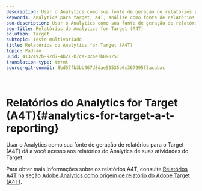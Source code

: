 ```yaml
---
description: Usar o Analytics como sua fonte de geração de relatórios para o Target (A4T) dá a você acesso aos relatórios do Analytics de suas atividades do Target.
keywords: analytics para target; a4T; análise como fonte de relatórios
seo-description: Usar o Analytics como sua fonte de geração de relatórios para o Target (A4T) dá a você acesso aos relatórios do Analytics de suas atividades do Target.
seo-title: Relatórios do Analytics for Target (A4T)
solution: Target
subtopic: Teste multivariado
title: Relatórios do Analytics for Target (A4T)
topic: Padrão
uuid: 4132492b-92d7-4b21-b7ca-324e7b898251
translation-type: tm+mt
source-git-commit: 8bd57fb3bb467d8dae50535b6c367995f2acabac

---
```



# Relatórios do Analytics for Target (A4T){#analytics-for-target-a-t-reporting}

Usar o Analytics como sua fonte de geração de relatórios para o Target (A4T) dá a você acesso aos relatórios do Analytics de suas atividades do Target.

Para obter mais informações sobre os relatórios A4T, consulte [Relatórios A4T](../c-integrating-target-with-mac/a4t/reporting.md#concept_716AF8D545AD404EAAEE99A6DB7B9483) na seção [Adobe Analytics como origem de relatório do Adobe Target (A4T)](../c-integrating-target-with-mac/a4t/a4t.md#concept_7540C8C04259434AB6EE33B09F47A1DE).
